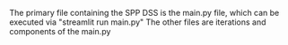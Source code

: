 The primary file containing the SPP DSS is the main.py file, which can be executed via "streamlit run main.py" The other files are iterations and components of the main.py
